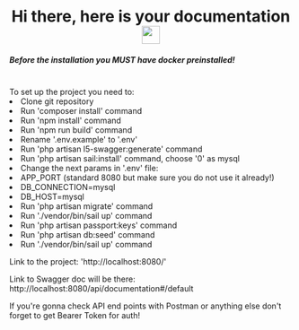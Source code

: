 <h1 align="center">Hi there, here is your documentation 
<img src="https://github.com/blackcater/blackcater/raw/main/images/Hi.gif" height="32"/></h1>
<h5>Before the installation you MUST have docker preinstalled!</h5> 
<br>
<ui>
To set up the project you need to:
<li>
Clone git repository
</li>
<li>
Run 'composer install' command
</li>
<li>
Run 'npm install' command
</li>
<li>
Run 'npm run build' command
</li>
<li>
Rename '.env.example' to '.env'
</li>
<li>
Run 'php artisan l5-swagger:generate' command
</li>
<li>
Run 'php artisan sail:install' command, choose '0' as mysql
</li>
<li>
Change the next params in '.env' file:
</li>
<li>
APP_PORT (standard 8080 but make sure you do not use it already!)
</li>
<li>
DB_CONNECTION=mysql
</li>
<li>
DB_HOST=mysql
</li>
<li>
Run 'php artisan migrate' command
</li>
<li>
Run './vendor/bin/sail up' command
</li>
<li>
Run 'php artisan passport:keys' command
</li>
<li>
Run 'php artisan db:seed' command
</li>
<li>
Run './vendor/bin/sail up' command
</li>
</ui>

Link to the project:
'http://localhost:8080/'

Link to Swagger doc will be there:
http://localhost:8080/api/documentation#/default

If you're gonna check API end points with Postman or anything else don't forget to get Bearer Token for auth!

